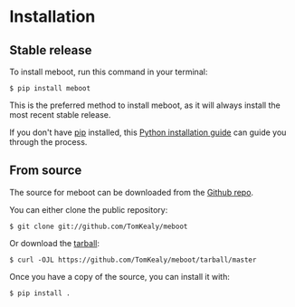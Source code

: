 # Installation

## Stable release

To install meboot, run this command in your
terminal:

``` console
$ pip install meboot
```

This is the preferred method to install meboot, as it will always install the most recent stable release.

If you don't have [pip][] installed, this [Python installation guide][]
can guide you through the process.

## From source

The source for meboot can be downloaded from
the [Github repo][].

You can either clone the public repository:

``` console
$ git clone git://github.com/TomKealy/meboot
```

Or download the [tarball][]:

``` console
$ curl -OJL https://github.com/TomKealy/meboot/tarball/master
```

Once you have a copy of the source, you can install it with:

``` console
$ pip install .
```

  [pip]: https://pip.pypa.io
  [Python installation guide]: http://docs.python-guide.org/en/latest/starting/installation/
  [Github repo]: https://github.com/%7B%7B%20cookiecutter.github_username%20%7D%7D/%7B%7B%20cookiecutter.project_slug%20%7D%7D
  [tarball]: https://github.com/%7B%7B%20cookiecutter.github_username%20%7D%7D/%7B%7B%20cookiecutter.project_slug%20%7D%7D/tarball/master
